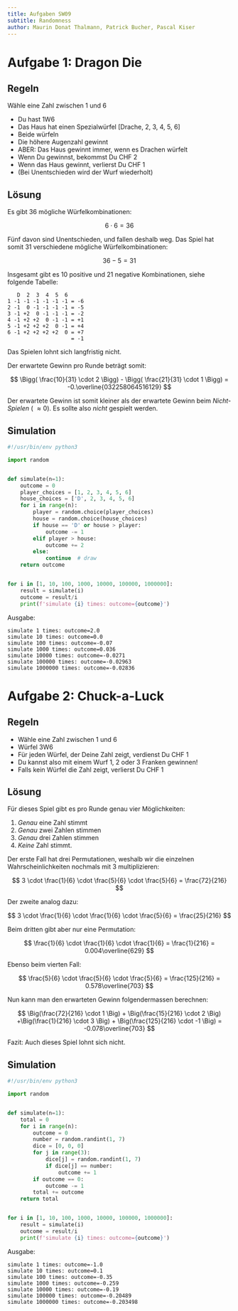 ```yaml
---
title: Aufgaben SW09
subtitle: Randomness
author: Maurin Donat Thalmann, Patrick Bucher, Pascal Kiser
---
```


# Aufgabe 1: Dragon Die

## Regeln

Wähle eine Zahl zwischen 1 und 6

- Du hast 1W6
- Das Haus hat einen Spezialwürfel [Drache, 2, 3, 4, 5, 6]
- Beide würfeln
- Die höhere Augenzahl gewinnt
- ABER: Das Haus gewinnt immer, wenn es Drachen würfelt
- Wenn Du gewinnst, bekommst Du CHF 2
- Wenn das Haus gewinnt, verlierst Du CHF 1
- (Bei Unentschieden wird der Wurf wiederholt)

## Lösung

Es gibt 36 mögliche Würfelkombinationen:

$$ 6 \cdot 6 = 36$$

Fünf davon sind Unentschieden, und fallen deshalb weg. Das Spiel hat somit 31 verschiedene mögliche Würfelkombinationen:

$$ 36 - 5 = 31 $$

Insgesamt gibt es $10$ positive und $21$ negative Kombinationen, siehe folgende Tabelle:

```
   D  2  3  4  5  6
1 -1 -1 -1 -1 -1 -1 = -6
2 -1  0 -1 -1 -1 -1 = -5
3 -1 +2  0 -1 -1 -1 = -2
4 -1 +2 +2  0 -1 -1 = +1
5 -1 +2 +2 +2  0 -1 = +4
6 -1 +2 +2 +2 +2  0 = +7
                    = -1
```

Das Spielen lohnt sich langfristig nicht.

Der erwartete Gewinn pro Runde beträgt somit:

$$ \Bigg( \frac{10}{31} \cdot  2 \Bigg) - \Bigg( \frac{21}{31} \cdot  1 \Bigg)  = -0.\overline{032258064516129} $$

Der erwartete Gewinn ist somit kleiner als der erwartete Gewinn beim _Nicht-Spielen_ ( $\approx 0$). Es sollte also _nicht_ gespielt werden.

## Simulation

```python
#!/usr/bin/env python3

import random


def simulate(n=1):
    outcome = 0
    player_choices = [1, 2, 3, 4, 5, 6]
    house_choices = ['D', 2, 3, 4, 5, 6]
    for i in range(n):
        player = random.choice(player_choices)
        house = random.choice(house_choices)
        if house == 'D' or house > player:
            outcome -= 1
        elif player > house:
            outcome += 2
        else:
            continue  # draw
    return outcome


for i in [1, 10, 100, 1000, 10000, 100000, 1000000]:
    result = simulate(i)
    outcome = result/i
    print(f'simulate {i} times: outcome={outcome}')
```

Ausgabe:

```
simulate 1 times: outcome=2.0
simulate 10 times: outcome=0.0
simulate 100 times: outcome=-0.07
simulate 1000 times: outcome=0.036
simulate 10000 times: outcome=-0.0271
simulate 100000 times: outcome=-0.02963
simulate 1000000 times: outcome=-0.02836
```

# Aufgabe 2: Chuck-a-Luck

## Regeln

- Wähle eine Zahl zwischen 1 und 6
- Würfel 3W6
- Für jeden Würfel, der Deine Zahl zeigt, verdienst Du CHF 1
- Du kannst also mit einem Wurf 1, 2 oder 3 Franken gewinnen!
- Falls kein Würfel die Zahl zeigt, verlierst Du CHF 1

## Lösung

Für dieses Spiel gibt es pro Runde genau vier Möglichkeiten:

1. _Genau_ eine Zahl stimmt
2. _Genau_ zwei Zahlen stimmen
3. _Genau_ drei Zahlen stimmen
4. _Keine_ Zahl stimmt.

Der erste Fall hat drei Permutationen, weshalb wir die einzelnen Wahrscheinlichkeiten nochmals mit 3 multiplizieren:

$$
3 \cdot \frac{1}{6} \cdot \frac{5}{6} \cdot \frac{5}{6} = \frac{72}{216}
$$

Der zweite analog dazu:

$$
3 \cdot \frac{1}{6} \cdot \frac{1}{6} \cdot \frac{5}{6}  = \frac{25}{216}
$$

Beim dritten gibt aber nur eine Permutation:

$$
\frac{1}{6} \cdot \frac{1}{6} \cdot \frac{1}{6}  = \frac{1}{216} = 0.004\overline{629}
$$

Ebenso beim vierten Fall:

$$
\frac{5}{6} \cdot \frac{5}{6} \cdot \frac{5}{6}  = \frac{125}{216} = 0.578\overline{703}
$$

Nun kann man den erwarteten Gewinn folgendermassen berechnen:

$$
\Big(\frac{72}{216} \cdot 1 \Big) + \Big(\frac{15}{216} \cdot 2 \Big) +\Big(\frac{1}{216} \cdot 3 \Big) + \Big(\frac{125}{216} \cdot -1 \Big) =  -0.078\overline{703}
$$

Fazit: Auch dieses Spiel lohnt sich nicht.

## Simulation

```python
#!/usr/bin/env python3

import random


def simulate(n=1):
    total = 0
    for i in range(n):
        outcome = 0
        number = random.randint(1, 7)
        dice = [0, 0, 0]
        for j in range(3):
            dice[j] = random.randint(1, 7)
            if dice[j] == number:
                outcome += 1
        if outcome == 0:
            outcome -= 1
        total += outcome
    return total


for i in [1, 10, 100, 1000, 10000, 100000, 1000000]:
    result = simulate(i)
    outcome = result/i
    print(f'simulate {i} times: outcome={outcome}')
```

Ausgabe:

```
simulate 1 times: outcome=-1.0
simulate 10 times: outcome=0.1
simulate 100 times: outcome=-0.35
simulate 1000 times: outcome=-0.259
simulate 10000 times: outcome=-0.19
simulate 100000 times: outcome=-0.20489
simulate 1000000 times: outcome=-0.203498
```
